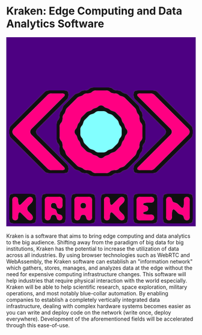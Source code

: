 # Kraken: Edge Computing and Data Analytics Software

![Kraken Logo](https://github.com/highboi/kraken/blob/master/kraken_logo.png)

Kraken is a software that aims to bring edge computing and data analytics to the big audience. Shifting away from the paradigm of big data for big institutions, Kraken has the potential
to increase the utilization of data across all industries. By using browser technologies such as WebRTC and WebAssembly, the Kraken software can establish an "information network" which
gathers, stores, manages, and analyzes data at the edge without the need for expensive computing infrastructure changes. This software will help industries that require physical
interaction with the world especially. Kraken will be able to help scientific research, space exploration, military operations, and most notably blue-collar automation. By enabling
companies to establish a completely vertically integrated data infrastructure, dealing with complex hardware systems becomes easier as you can write and deploy code on the network
(write once, deploy everywhere). Development of the aforementioned fields will be accelerated through this ease-of-use.


<!--
# Tsunami: The P2P Web Protocol

![Tsunami Logo](https://github.com/highboi/kraken/blob/master/tsunami_logo.png)

Tsunami aims to be a web protocol for the new age. Tsunami enables anyone to establish their own "information network" by running an instance of Tsunami on a server called a "beacon".
Beacons allow for connections to be made between peers. After this, peers can manipulate data on the P2P network with a complete CRUD architecture (Create, Read, Update, Destroy).
Tsunami stores primitive data types and files similarly to torrents, fragmenting the data and distributing the data among the peer browsers using the LocalStorage API. Tsunami is
the answer to the problem of big tech, anyone can establish their own information network that scales automatically. Make a custom social network with friends, make a custom cloud
storage solution, make a networked cluster computer, do anything with P2P networks with Tsunami.
-->
